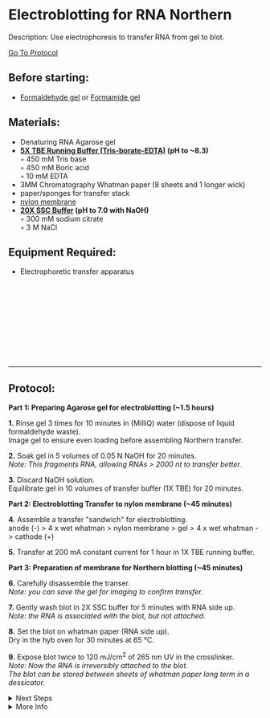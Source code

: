 Electroblotting for RNA Northern
================================================================================
Description: Use electrophoresis to transfer RNA from gel to blot.

[Go To Protocol](#protocol)

Before starting:
--------------------------------------------------------------------------------
* [Formaldehyde gel](./Formaldehyde-Gel.md) or [Formamide gel](./Formamide-TAE-Gel.md)

Materials:
--------------------------------------------------------------------------------
  * Denaturing RNA Agarose gel
  * **[5X TBE Running Buffer (Tris-borate-EDTA)](https://www.thermofisher.com/order/catalog/product/LC6675) (pH to ~8.3)**  
    ◦ 450 mM Tris base  
    ◦ 450 mM Boric acid  
    ◦ 10 mM EDTA   
  * 3MM Chromatography Whatman paper (8 sheets and 1 longer wick)
  * paper/sponges for transfer stack
  * [nylon membrane](https://www.cytivalifesciences.com/en/us/shop/molecular-and-immunodiagnostics/genomic-consumables/nytran-supercharge-spc-blotting-membranes-p-04733)
  * **[20X SSC Buffer](https://www.takarabio.com/products/protein-research/sds-page-and-western-blotting/buffers-and-powders/ssc-powder) (pH to 7.0 with NaOH)**  
    ◦ 300 mM sodium citrate  
    ◦ 3 M NaCl  
    
Equipment Required:
--------------------------------------------------------------------------------
  * Electrophoretic transfer apparatus

<br/><br/><br/><br/><br/><br/><br/><br/><br/>
___
Protocol:
--------------------------------------------------------------------------------

**Part 1: Preparing Agarose gel for electroblotting (~1.5 hours)**  

**1.** Rinse gel 3 times for 10 minutes in (MilliQ) water (dispose of liquid formaldehyde waste). <br/> Image gel to ensure even loading before assembling Northern transfer.

**2.** Soak gel in 5 volumes of 0.05 N NaOH for 20 minutes. <br/> _Note: This fragments RNA, allowing RNAs > 2000 nt to transfer better._

**3.** Discard NaOH solution.<br/> Equilibrate gel in 10 volumes of transfer buffer (1X TBE) for 20 minutes.



**Part 2: Electroblotting Transfer to nylon membrane (~45 minutes)** 

**4.** Assemble a transfer "sandwich" for electroblotting. <br/> anode (-) > 4 x wet whatman > nylon membrane > gel > 4 x wet whatman -> cathode (+) 

**5.** Transfer at 200 mA constant current for 1 hour in 1X TBE running buffer.



**Part 3: Preparation of membrane for Northern blotting (~45 minutes)** 

**6.** Carefully disassemble the transer. <br/> _Note: you can save the gel for imaging to confirm transfer._ 

**7.** Gently wash blot in 2X SSC buffer for 5 minutes with RNA side up. <br/> _Note: the RNA is associated with the blot, but not attached._

**8.** Set the blot on whatman paper (RNA side up). <br/> Dry in the hyb oven for 30 minutes at 65 °C.

**9.** Expose blot twice to 120 mJ/cm<sup>2</sup> of 265 nm UV in the crosslinker. <br/> _Note: Now the RNA is irreversibly attached to the blot._ <br/> _The blot can be stored between sheets of whatman paper long term in a dessicator._

<details>
  <summary>Next Steps</summary>

</p> <a href="./Near-IR-Northern.md">
Near-IR Northern </a>

</details>

<details>
  <summary>More Info</summary>
  
  <a href="https://doi.org/10.1261%2Frna.068213.118">
Original IR Northern Paper</a>

</details>
